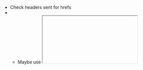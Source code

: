 - Check headers sent for hrefs
- - Maybe use <iframe>
- Glitch in def ads
- - Get back `forEachWithTimeoutInterruptions` ?
- Adjust margins on https://www.fxstreet.com/cryptocurrencies/ethereum
